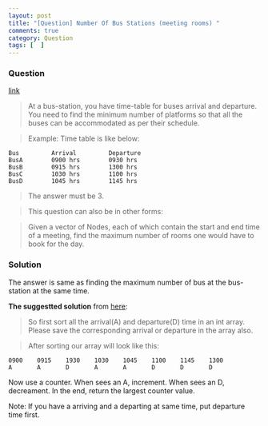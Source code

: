 ```yaml
---
layout: post
title: "[Question] Number Of Bus Stations (meeting rooms) "
comments: true
category: Question
tags: [  ]
---
```


### Question 

[link](http://tech-queries.blogspot.sg/2009/05/number-of-bus-stations.html)

> At a bus-station, you have time-table for buses arrival and departure. You need to find the minimum number of platforms so that all the buses can be accommodated as per their schedule. 

> Example: Time table is like below:

    Bus         Arrival         Departure 
    BusA        0900 hrs        0930 hrs
    BusB        0915 hrs        1300 hrs
    BusC        1030 hrs        1100 hrs
    BusD        1045 hrs        1145 hrs

> The answer must be 3. 

> This question can also be in other forms: 

> Given a vector of Nodes, each of which contain the start and end time of a meeting, find the maximum number of rooms one would have to book for the day. 

### Solution

The answer is same as finding the maximum number of bus at the bus-station at the same time. 

__The suggestted solution__ from [here](http://tech-queries.blogspot.sg/2009/05/number-of-bus-stations.html): 

> So first sort all the arrival(A) and departure(D) time in an int array. Please save the corresponding arrival or departure in the array also. 

> After sorting our array will look like this:

    0900    0915    1930    1030    1045    1100    1145    1300
    A       A       D       A       A       D       D       D

Now use a counter. When sees an A, increment. When sees an D, decreament. In the end, return the largest counter value. 

Note: If you have a arriving and a departing at same time, put departure time first.
